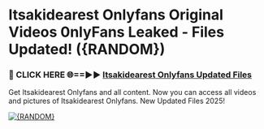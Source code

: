 # Itsakidearest Onlyfans Original Videos 0nlyFans Leaked - Files Updated! ({RANDOM})

<h3>🔴 CLICK HERE 🌐==►► <a href="https://betterlinks.top/A2PfLJ" rel="nofollow">Itsakidearest Onlyfans Updated Files</a></h3>

Get Itsakidearest Onlyfans and all content. Now you can access all videos and pictures of Itsakidearest Onlyfans. New Updated Files 2025!

[![{RANDOM}](https://i.imgur.com/ppqm5kG.gif)](https://betterlinks.top/A2PfLJ)